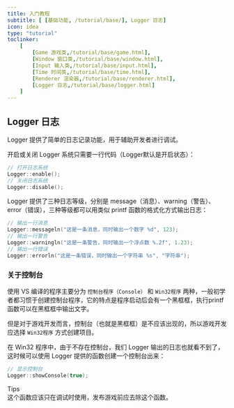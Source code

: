 ```yaml
---
title: 入门教程
subtitle: [ [基础功能, /tutorial/base/], Logger 日志]
icon: idea
type: "tutorial"
toclinker: 
    [
        [Game 游戏类,/tutorial/base/game.html],
        [Window 窗口类,/tutorial/base/window.html],
        [Input 输入类,/tutorial/base/input.html],
        [Time 时间类,/tutorial/base/time.html],
        [Renderer 渲染器,/tutorial/base/renderer.html],
        [Logger 日志,/tutorial/base/logger.html]
    ]
---
```


## Logger 日志

Logger 提供了简单的日志记录功能，用于辅助开发者进行调试。

开启或关闭 Logger 系统只需要一行代码（Logger默认是开启状态）：

```cpp
// 打开日志系统
Logger::enable();
// 关闭日志系统
Logger::disable();
```

Logger 提供了三种日志等级，分别是 message（消息）、warning（警告）、error（错误），三种等级都可以用类似 printf 函数的格式化方式输出日志：

```cpp
// 输出一行消息
Logger::messageln("这是一条消息，同时输出一个数字 %d", 123);
// 输出一行警告
Logger::warningln("这是一条警告，同时输出一个浮点数 %.2f", 1.23);
// 输出一行错误
Logger::errorln("这是一条错误，同时输出一个字符串 %s", "字符串");
```

### 关于控制台

使用 VS 编译的程序主要分为 `控制台程序（Console）` 和 `Win32程序` 两种，一般初学者都习惯于创建控制台程序，它的特点是程序启动后会有一个黑框框，执行printf函数可以在黑框框中输出文字。

但是对于游戏开发而言，控制台（也就是黑框框）是不应该出现的，所以游戏开发应选择 `Win32程序` 方式创建项目。

在 Win32 程序中，由于不存在控制台，我们 Logger 输出的日志也就看不到了，这时候可以使用 Logger 提供的函数创建一个控制台出来：

```cpp
// 显示控制台
Logger::showConsole(true);
```

<div class="ui info message"><div class="header">Tips </div>
这个函数应该只在调试时使用，发布游戏前应去除这个函数。
</div>

